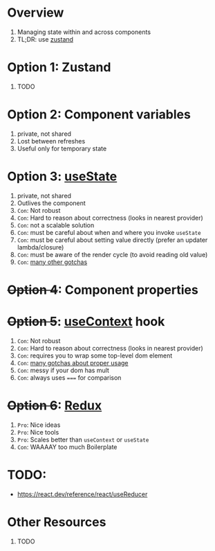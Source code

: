# Overview
1. Managing state within and across components
1. TL;DR: use [zustand](https://github.com/pmndrs/zustand)


# Option 1: Zustand
1. TODO


# Option 2: Component variables
1. private, not shared
1. Lost between refreshes
1. Useful only for temporary state


# Option 3: [useState](https://react.dev/reference/react/useState)
1. private, not shared
1. Outlives the component
1. `Con`: Not robust
1. `Con`: Hard to reason about correctness (looks in nearest provider)
1. `Con`: not a scalable solution
1. `Con`: must be careful about when and where you invoke `useState`
1. `Con`: must be careful about setting value directly (prefer an updater lambda/closure)
1. `Con`: must be aware of the render cycle (to avoid reading old value)
1. `Con`: [many other gotchas](https://react.dev/reference/react/useState#setstate-caveats)



# ~~Option 4~~: Component properties


# ~~Option 5~~: [useContext](https://react.dev/reference/react/useContext) hook
1. `Con`: Not robust
1. `Con`: Hard to reason about correctness (looks in nearest provider)
1. `Con`: requires you to wrap some top-level dom element
1. `Con`: [many gotchas about proper usage](https://react.dev/reference/react/useContext#caveats)
1. `Con`: messy if your dom has mult
1. `Con`: always uses `===` for comparison


# ~~Option 6~~: [Redux](https://redux.js.org/)
1. `Pro`: Nice ideas
1. `Pro`: Nice tools
1. `Pro`: Scales better than `useContext` or `useState`
1. `Con`: WAAAAY too much Boilerplate


# TODO:
- https://react.dev/reference/react/useReducer


# Other Resources
1. TODO
